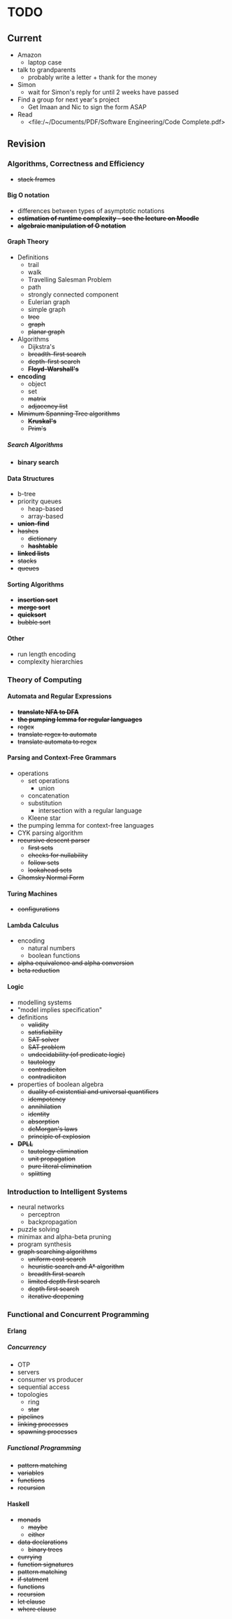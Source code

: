 # TODO

## Current

-   Amazon
    -   laptop case
-   talk to grandparents
    -   probably write a letter + thank for the money
-   Simon
    -   wait for Simon's reply for until 2 weeks have passed
-   Find a group for next year's project
    - Get Imaan and Nic to sign the form ASAP
-   Read
    - <file:/~/Documents/PDF/Software Engineering/Code Complete.pdf>

## Revision

### Algorithms, Correctness and Efficiency

- ~~stack frames~~

#### Big O notation

-   differences between types of asymptotic notations
-   ~~**estimation of runtime complexity - see the lecture on Moodle**~~
-   ~~**algebraic manipulation of O notation**~~

#### Graph Theory

-   Definitions
    -   trail
    -   walk
    -   Travelling Salesman Problem
    -   path
    -   strongly connected component
    -   Eulerian graph
    -   simple graph
    -   ~~tree~~
    -   ~~graph~~
    -   ~~planar graph~~
-   Algorithms
    -   Dijkstra's
    -   ~~breadth-first search~~
    -   ~~depth-first search~~
    -   ~~**Floyd-Warshall's**~~
-   **encoding**
    -   object
    -   set
    -   ~~matrix~~
    -   ~~adjacency list~~
-   ~~Minimum Spanning Tree algorithms~~
    -   ~~**Kruskal's**~~
    -   ~~Prim's~~

##### Search Algorithms

-   **binary search**

#### Data Structures

-   b-tree
-   priority queues
    -   heap-based
    -   array-based
-   ~~**union-find**~~
-   ~~hashes~~
    -   ~~dictionary~~
    -   ~~**hashtable**~~
-   ~~**linked lists**~~
-   ~~stacks~~
-   ~~queues~~

#### Sorting Algorithms

-   ~~**insertion sort**~~
-   ~~**merge sort**~~
-   ~~**quicksort**~~
-   ~~bubble sort~~

#### Other

-   run length encoding
-   complexity hierarchies


### Theory of Computing

#### Automata and Regular Expressions

-   ~~**translate NFA to DFA**~~
-   ~~**the pumping lemma for regular languages**~~
-   ~~regex~~
-   ~~translate regex to automata~~
-   ~~translate automata to regex~~

#### Parsing and Context-Free Grammars

-   operations
    -   set operations
        -   union
    -   concatenation
    -   substitution
        -   intersection with a regular language
    -   Kleene star
-   the pumping lemma for context-free languages
-   CYK parsing algorithm
-   ~~recursive descent parser~~
    -   ~~first sets~~
    -   ~~checks for nullability~~
    -   ~~follow sets~~
    -   ~~lookahead sets~~
-   ~~Chomsky Normal Form~~

#### Turing Machines

-   ~~configurations~~

#### Lambda Calculus


-   encoding
    -   natural numbers
    -   boolean functions
-   ~~alpha equivalence and alpha conversion~~
-   ~~beta reduction~~

#### Logic


-   modelling systems
-   "model implies specification"
-   definitions
    -   ~~validity~~
    -   ~~satisfiability~~
    -   ~~SAT solver~~
    -   ~~SAT problem~~
    -   ~~undecidability (of predicate logic)~~
    -   ~~tautology~~
    -   ~~contradiciton~~
    -   ~~contradiciton~~
-   properties of boolean algebra
    -   ~~duality of existential and universal quantifiers~~
    -   ~~idempotency~~
    -   ~~annihilation~~
    -   ~~identity~~
    -   ~~absorption~~
    -   ~~deMorgan's laws~~
    -   ~~principle of explosion~~
-   ~~**DPLL**~~
    -   ~~tautology elimination~~
    -   ~~unit propagation~~
    -   ~~pure literal elimination~~
    -   ~~splitting~~

### Introduction to Intelligent Systems


-   neural networks
    -   perceptron
    -   backpropagation
-   puzzle solving
-   minimax and alpha-beta pruning
-   program synthesis
-   ~~graph searching algorithms~~
    -   ~~uniform cost search~~
    -   ~~heuristic search and A\* algorithm~~
    -   ~~breadth first search~~
    -   ~~limited depth first search~~
    -   ~~depth first search~~
    -   ~~iterative deepening~~

### Functional and Concurrent Programming

#### Erlang

##### Concurrency

-   OTP
-   servers
-   consumer vs producer
-   sequential access
-   topologies
    -   ring
    -   ~~star~~
-   ~~pipelines~~
-   ~~linking processes~~
-   ~~spawning processes~~

##### Functional Programming

-   ~~pattern matching~~
-   ~~variables~~
-   ~~functions~~
-   ~~recursion~~

#### Haskell

-   ~~monads~~
    -   ~~maybe~~
    -   ~~either~~
-   ~~data declarations~~
    -   ~~binary trees~~
-   ~~currying~~
-   ~~function signatures~~
-   ~~pattern matching~~
-   ~~if statment~~
-   ~~functions~~
-   ~~recursion~~
-   ~~let clause~~
-   ~~where clause~~
